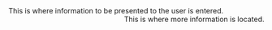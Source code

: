 
 
<div style="float: left">
This is where information to be presented to the user is entered.
</div>
<div style="float: right">
This is where more information is located.
 
 
